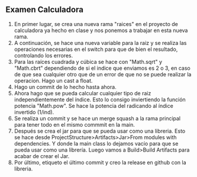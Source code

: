## Examen Calculadora

1. En primer lugar, se crea una nueva rama "raices" en el proyecto de calculadora ya hecho en clase y nos ponemos a trabajar en esta nueva rama.
2. A continuación, se hace una nueva variable para la raiz y se realiza las operaciones necesarias en el switch para que de bien el resultado, controlando los errores.
3. Para las raíces cuadrada y cúbica se hace con "Math.sqrt" y "Math.cbrt" dependiendo de si el indice que enviamos es 2 o 3, en caso de que sea cualquier otro que de un error de que no se puede realizar la operacion. Hago un cast a float.
4. Hago un commit de lo hecho hasta ahora.
5. Ahora hago que se pueda calcular cualquier tipo de raiz independientemente del índice. Esto lo consigo inviertiendo la función potencia "Math.pow". Se hace la potencia del radicando al índice invertido (1/ind).
6. Se realiza un commit y se hace un merge squash a la rama principal para tener todo en el mismo commmit en la main.
7. Después se crea el jar para que se pueda usar como una libreria. Esto se hace desde ProjectStructure>Artifacts>Jar>From modules with dependencies. Y donde la main class lo dejamos vacío para que se pueda usar como una librería. Luego vamos a Build>Build Artifacts para acabar de crear el Jar.
8. Por último, etiqueto el último commit y creo la release en github con la libreria.